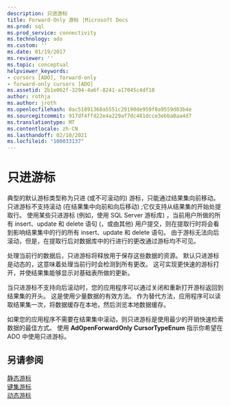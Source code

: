 ```yaml
---
description: 只进游标
title: Forward-Only 游标 |Microsoft Docs
ms.prod: sql
ms.prod_service: connectivity
ms.technology: ado
ms.custom: ''
ms.date: 01/19/2017
ms.reviewer: ''
ms.topic: conceptual
helpviewer_keywords:
- cursors [ADO], forward-only
- forward-only cursors [ADO]
ms.assetid: 2b1e062f-3294-4a6f-8241-a17045c4df18
author: rothja
ms.author: jroth
ms.openlocfilehash: 0ac51891368a5551c29190de959f8a9559d03b4e
ms.sourcegitcommit: 917df4ffd22e4a229af7dc481dcce3ebba0aa4d7
ms.translationtype: MT
ms.contentlocale: zh-CN
ms.lasthandoff: 02/10/2021
ms.locfileid: "100033137"
---
```

# <a name="forward-only-cursors"></a>只进游标
典型的默认游标类型称为只进 (或不可滚动的) 游标，只能通过结果集向前移动。 只进游标不支持滚动 (在结果集中向前和向后移动) ;它仅支持从结果集的开始处提取行。 使用某些只进游标 (例如，使用 SQL Server 游标库) ，当前用户所做的所有 insert、update 和 delete 语句 (，或由其他) 用户提交，则在提取行时将会看到影响结果集中的行的所有 insert、update 和 delete 语句。 由于游标无法向后滚动，但是，在提取行后对数据库中的行进行的更改通过游标均不可见。  
  
 处理当前行的数据后，只进游标将释放用于保存这些数据的资源。 默认只进游标是动态的，这意味着处理当前行时会检测到所有更改。 这可实现更快速的游标打开，并使结果集能够显示对基础表所做的更新。  
  
 当只进游标不支持向后滚动时，您的应用程序可以通过关闭和重新打开游标返回到结果集的开头。 这是使用少量数据的有效方法。 作为替代方法，应用程序可以读取结果集一次，将数据缓存在本地，然后浏览本地数据缓存。  
  
 如果您的应用程序不需要在结果集中滚动，则只进游标是使用最少的开销快速检索数据的最佳方式。 使用 **AdOpenForwardOnly CursorTypeEnum** 指示你希望在 ADO 中使用只进游标。  
  
## <a name="see-also"></a>另请参阅  
 [静态游标](./static-cursors.md)   
 [键集游标](./keyset-cursors.md)   
 [动态游标](./dynamic-cursors.md)